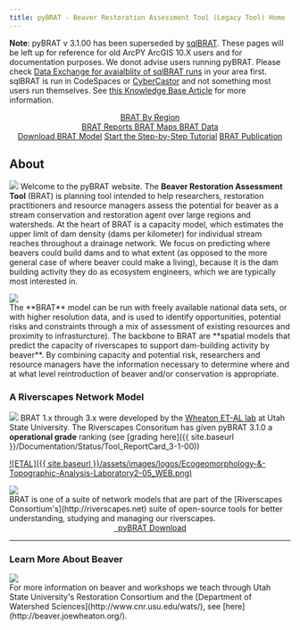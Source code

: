 ```yaml
---
title: pyBRAT - Beaver Restoration Assessment Tool (Legacy Tool) Home
---
```

**Note**: pyBRAT v 3.1.00  has been superseded by [sqlBRAT](https://tools.riverscapes.net/brat/). These pages will be left up for reference for old ArcPY ArcGIS 10.X users and for documentation purposes. We donot advise users running pyBRAT. Please check [Data Exchange for avaialblity of sqlBRAT runs](https://data.riverscapes.net/s?type=Project&projectTypeId=brat) in your area first. sqlBRAT is run in CodeSpaces or [CyberCastor](https://developer.riverscapes.net/dev-tools/cyber-castor/) and not something most users run themselves. See [this Knowledge Base Article](https://riverscapes.freshdesk.com/a/solutions/articles/153000021050) for more information.

<div align="center">
	<a class="hollow button" href="{{ site.baseurl }}/Regions"><i class="fa fa-map"></i> BRAT By Region </a> 
</div>
<div align="center">
	<a class="hollow button" href="{{ site.baseurl }}/reports"><i class="fa fa-map"></i>  BRAT Reports </a> 
	<a class="hollow button" href="{{ site.baseurl }}/storymaps"><i class="fa fa-map"></i>  BRAT Maps </a> 
	<a class="hollow button" href="{{ site.baseurl }}/data"><i class="fa fa-map"></i>  BRAT Data </a> 
</div>
<div align="center">
	<a class="hollow button" href="{{ site.baseurl }}/Documentation/Download"><i class="fa fa-download"></i> Download BRAT Model</a>
	<a class="hollow button" href="{{ site.baseurl }}/Documentation/Tutorials/1-InputData"><i class="fa fa-question-circle"></i> Start the Step-by-Step Tutorial</a>
    <a class="hollow button" href="{{ site.baseurl }} https://www.sciencedirect.com/science/article/pii/S0169555X15302166"><i class="fa fa-paperclip"></i> BRAT Publication </a>
</div>

## About

<a href="https://s3-us-west-2.amazonaws.com/etalweb.joewheaton.org/RiverscapesConsortium/BRAT/BRAT_fact_sheet.pdf"><img class="float-right" src="{{ site.baseurl }}/assets/images/FactSheet_v3.png"/></a> Welcome to the pyBRAT website. The **Beaver Restoration Assessment Tool** (BRAT) is planning tool intended to help researchers, restoration practitioners and resource managers assess the potential for beaver as a stream conservation and restoration agent over large regions and watersheds. At the heart of BRAT is a capacity model, which estimates the upper limit of dam density (dams per kilometer) for individual stream reaches throughout a drainage network. We focus on predicting where beavers could build dams and to what extent (as opposed to the more general case of where beaver could make a living), because it is the dam building activity they do as ecosystem engineers, which we are typically most interested in. 
<div class="float-left"><img src="{{ site.baseurl }}/assets/images/BRAT_Logo-wGrayTxt.png"></div>The **BRAT** model can be run with freely available national data sets, or with higher resolution data, and is used to identify opportunities,  potential risks and constraints through a mix of assessment of existing resources and proximity to infrasturcture). The backbone to BRAT are **spatial models that predict the capacity of riverscapes to support dam-building activity by beaver**. By combining capacity and potential risk, researchers and resource managers have the information necessary to determine where and at what level reintroduction of beaver and/or conservation is appropriate. 





### A Riverscapes Network Model

<a href="{{ site.baseurl }}/Documentation/Status/Tool_ReportCard_3-1-00"><img class="float-left" src="https://riverscapes.net/assets/images/tools/grade/TRL_4_128w.png"></a>
BRAT 1.x through 3.x were developed by the [Wheaton ET-AL lab](http://etal.joewheaton.org) at Utah State University.  The Riverscapes Consoritum has given pyBRAT 3.1.0 a **operational grade** ranking (see [grading here]({{ site.baseurl }}/Documentation/Status/Tool_ReportCard_3-1-00))

[![ETAL]({{ site.baseurl }}/assets/images/logos/Ecogeomorphology-&-Topographic-Analysis-Laboratory2-05_WEB.png)](http://etal.joewheaton.org)

<div class="float-right"><a href="http://riverscapes.net"><img src="{{ site.baseurl }}/assets/images/logos/RiverscapesConsortium_Logo_Black_BHS_200w.png"></a></div> BRAT is one of a suite of network models that are part of the [Riverscapes Consortium's](http://riverscapes.net) suite of open-source tools for better understanding, studying and managing our riverscapes.

<div align="center">
	<a class="button large" href="{{ site.baseurl }}/Documentation/Download/">
	    <i class="fa fa-download"></i>
	    &nbsp;&nbsp;pyBRAT Download</a>
</div>

------
### Learn More About Beaver
<div class="float-left"><a href="http://beaver.joewheaton.org"><img src="{{ site.baseurl }}/assets/images/logos/Restoration-PAIRED-05_Horizontal_BlueOnWhite.png"/></a></div> For more information on beaver and workshops we  teach through Utah State University's Restoration Consortium and the [Department of Watershed Sciences](http://www.cnr.usu.edu/wats/), see [here](http://beaver.joewheaton.org/).
